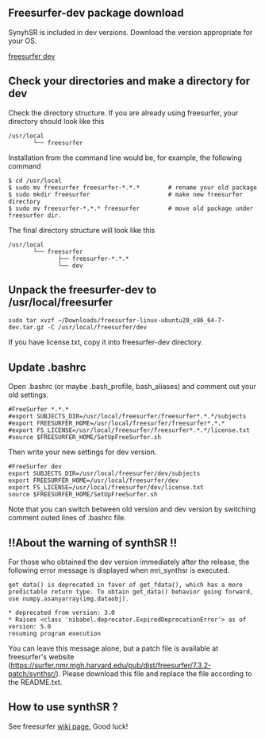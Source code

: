 ﻿## Freesurfer-dev package download

SynyhSR is included in dev versions.  Download the version appropriate for your OS.

[freesurfer dev](https://surfer.nmr.mgh.harvard.edu/pub/dist/freesurfer/dev/)

## Check your directories and make a directory for dev

Check the directory structure. If you are already using freesurfer, your directory should look like this

```
/usr/local
       └── freesurfer        
```
Installation from the command line would be, for example, the following command

```
$ cd /usr/local
$ sudo mv freesurfer freesurfer-*.*.*        # rename your old package
$ sudo mkdir freesurfer                      # make new freesurfer directory
$ sudo mv freesurfer-*.*.* freesurfer        # move old package under freesurfer dir.
```
The final directory structure will look like this

```
/usr/local
       └── freesurfer
              ├── freesurfer-*.*.*
              └── dev
```


## Unpack the freesurfer-dev to /usr/local/freesurfer 

```
sudo tar xvzf ~/Downloads/freesurfer-linux-ubuntu20_x86_64-7-dev.tar.gz -C /usr/local/freesurfer/dev
```

If you have license.txt, copy it into freesurfer-dev directory.

## Update .bashrc
Open .bashrc (or maybe .bash_profile, bash_aliases) and comment out your old settings.

```
#FreeSurfer *.*.*
#export SUBJECTS_DIR=/usr/local/freesurfer/freesurfer*.*.*/subjects
#export FREESURFER_HOME=/usr/local/freesurfer/freesurfer*.*.*
#export FS_LICENSE=/usr/local/freesurfer/freesurfer*.*.*/license.txt
#source $FREESURFER_HOME/SetUpFreeSurfer.sh
```

Then write your new settings for dev version.
```
#FreeSurfer dev
export SUBJECTS_DIR=/usr/local/freesurfer/dev/subjects
export FREESURFER_HOME=/usr/local/freesurfer/dev
export FS_LICENSE=/usr/local/freesurfer/dev/license.txt
source $FREESURFER_HOME/SetUpFreeSurfer.sh
```

Note that you can switch between old version and dev version by switching comment outed lines of .bashrc file.

## ‼️About the warning of synthSR ‼️

For those who obtained the dev version immediately after the release, the following error message is displayed when mri_synthsr is executed.

```
get_data() is deprecated in favor of get_fdata(), which has a more predictable return type. To obtain get_data() behavior going forward, use numpy.asanyarray(img.dataobj).

* deprecated from version: 3.0
* Raises <class 'nibabel.deprecator.ExpiredDeprecationError'> as of version: 5.0
resuming program execution
```

You can leave this message alone, but a patch file is available at freesurfer's website (https://surfer.nmr.mgh.harvard.edu/pub/dist/freesurfer/7.3.2-patch/synthsr/). Please download this file and replace the file according to the README.txt.

## How to use synthSR ?

See freesurfer [wiki page.](https://surfer.nmr.mgh.harvard.edu/fswiki/SynthSR)
Good luck!
